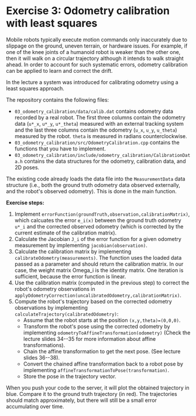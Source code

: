 # Exercise 3: Odometry calibration with least squares

Mobile robots typically execute motion commands only inaccurately due to
slippage on the ground, uneven terrain, or hardware issues. For example,
if one of the knee joints of a humanoid robot is weaker than the other one,
then it will walk on a circular trajectory although it intends to walk
straight ahead. In order to account for such systematic errors, odometry 
calibration can be applied to learn and correct the drift.

In the lecture a system was introduced for calibrating odometry using a 
least squares approach.

The repository contains the following files:
  * `03_odometry_calibration/data/calib.dat` contains odometry
data recorded by a real robot. The first three columns contain the odometry data
(`u*_x`, `u*_y`, `u*_theta`) measured with an external
tracking system and the last three columns contain the odometry (`u_x`, `u_y`,
`u_theta`) measured by the robot.
`theta` is measured in radians counterclockwise.
  * `03_odometry_calibration/src/OdometryCalibration.cpp` contains
the functions that you have to implement.
  * `03_odometry_calibration/include/odometry_calibration/CalibrationData.h`
contains the data structures for the odometry, calibration data, and 2D poses.


The existing code already loads the data file into the `MeasurementData`
data structure (i.e., both the ground truth odometry data observed externally, 
and the robot's observed odometry). This is done in the main function.

**Exercise steps:**


1. Implement `errorFunction(groundTruth,observation,calibrationMatrix)`, which 
calcuates the error `e_i(x)` between the ground truth odometry `u*_i` and 
the corrected observed odometry (which is corrected by the current estimate of the 
calibration matrix).
2. Calculate the Jacobian `J_i` of the error function for a given odometry measurement by 
implementing `jacobian(observation)`.
3. Calculate the calibration matrix by implementing `calibrateOdometry(measurements)`.
The function uses the loaded data passed as a parameter and should return the calibration matrix. 
In our case, the weight matrix Omega_i is the identity matrix. 
One iteration is sufficient, because the error function is linear.
4. Use the calibration matrix (computed in the previous step) 
to correct the robot's odometry observations in
`applyOdometryCorrection(uncalibratedOdometry,calibrationMatrix)`.
5. Compute the robot's trajectory based on the corrected odometry observations 
by implementing `calculateTrajectory(calibratedOdometry)`:
    * Assume that the robot starts at the position `(x,y,theta)=(0,0,0)`.
    * Transform the robot's pose using the corrected odometry 
      by implementing `odometryToAffineTransformation(odometry)` 
      (Check the lecture slides 34--35 for more information about affine transformations).
    * Chain the affine transformation to get the next pose. (See lecture slides 36--38).
    * Convert the chained affine transformation back to a robot pose 
      by implementing `affineTransformationToPose(transformation)`.
    * Store the pose in the trajectory vector.


When you push your code to the server, it will plot the obtained trajectory in blue.
Compare it to the ground truth trajectory (in red). The trajectories should match
approximately, but there will still be a small error accumulating over time.
